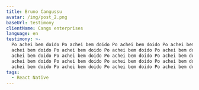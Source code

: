 ```yaml
---
title: Bruno Cangussu
avatar: /img/post_2.png
baseUrl: testimony
clientName: Cangs enterprises
language: en
testimony: >-
  Po achei bem doido Po achei bem doido Po achei bem doido Po achei bem doido Po
  achei bem doido Po achei bem doido Po achei bem doido Po achei bem doido Po
  achei bem doido Po achei bem doido Po achei bem doido Po achei bem doido Po
  achei bem doido Po achei bem doido Po achei bem doido Po achei bem doido Po
  achei bem doido Po achei bem doido Po achei bem doido Po achei bem doido 
tags:
  - React Native
---
```


